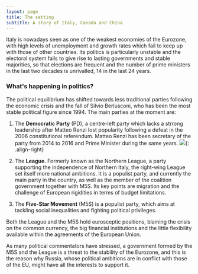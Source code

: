 ```yaml
---
layout: page
title: The setting
subtitle: A story of Italy, Canada and China
---
```


Italy is nowadays seen as one of the weakest economies of the Eurozone, with high levels of unemployment and growth rates which fail to keep up with those of other countries. Its politics is particularly unstable and the electoral system fails to give rise to lasting governments and stable majorities, so that elections are frequent and the number of prime ministers in the last two decades is unrivalled, 14 in the last 24 years.

### What's happening in politics?

The political equilibrium has shifted towards less traditional parties following the economic crisis and the fall of Silvio Berlusconi, who has been the most stable political figure since 1994. The main parties at the moment are:

1. The **Democratic Party** (PD), a centre-left party which lacks a strrong leadership after Matteo Renzi lost popularity following a defeat in the 2006 constitutional referendum. Matteo Renzi has been secretary of the party from 2014 to 2016 and Prime Minister during the same years. ![](../img/renzi){: .align-right}

2. The **League**. Formerly known as the Northern League, a party supporting the independence of Northern Italy, the right-wing League set itself more national ambitions. It is a populist party, and currently the main party in the country, as well as the member of the coalition government together with M5S. Its key points are migration and the challenge of European rigidities in terms of budget limitations.

3. The **Five-Star Movement** (M5S) is a populist party, which aims at tackling social inequalities and fighting political privileges.

Both the League and the M5S hold eurosceptic positions, blaming the crisis on the common currency, the big financial institutions and the little flexibility available within the agreements of the European Union.

As many political commentators have stressed, a government formed by the M5S and the League is a threat to the stability of the Eurozone, and this is the reason why Russia, whose political ambitions are in conflict with those of the EU, might have all the interests to support it.
